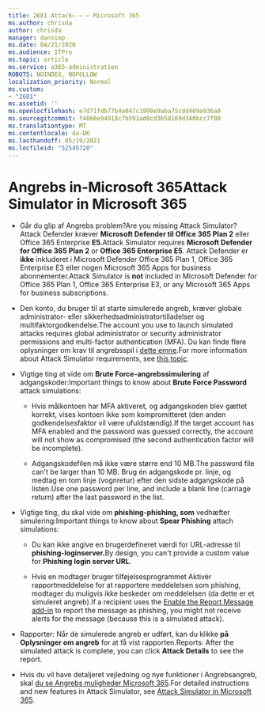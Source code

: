 ```yaml
---
title: 2681 Attack– – – Microsoft 365
ms.author: chrisda
author: chrisda
manager: dansimp
ms.date: 04/21/2020
ms.audience: ITPro
ms.topic: article
ms.service: o365-administration
ROBOTS: NOINDEX, NOFOLLOW
localization_priority: Normal
ms.custom:
- "2681"
ms.assetid: ''
ms.openlocfilehash: e7d71fdb77b4a047c1998e9aba75cdd469a936a8
ms.sourcegitcommit: f4866e94918c7b591ad0cd3b58169d340bcc7f00
ms.translationtype: MT
ms.contentlocale: da-DK
ms.lasthandoff: 05/19/2021
ms.locfileid: "52545720"
---
```

# <a name="attack-simulator-in-microsoft-365"></a><span data-ttu-id="9fd31-102">Angrebs in-Microsoft 365</span><span class="sxs-lookup"><span data-stu-id="9fd31-102">Attack Simulator in Microsoft 365</span></span>

- <span data-ttu-id="9fd31-103">Går du glip af Angrebs problem?</span><span class="sxs-lookup"><span data-stu-id="9fd31-103">Are you missing Attack Simulator?</span></span> <span data-ttu-id="9fd31-104">Attack Defender kræver **Microsoft Defender til Office 365 Plan 2** eller Office 365 Enterprise **E5.**</span><span class="sxs-lookup"><span data-stu-id="9fd31-104">Attack Simulator requires **Microsoft Defender for Office 365 Plan 2** or **Office 365 Enterprise E5**.</span></span> <span data-ttu-id="9fd31-105">Attack Defender er **ikke** inkluderet i Microsoft Defender Office 365 Plan 1, Office 365 Enterprise E3 eller nogen Microsoft 365 Apps for business abonnementer.</span><span class="sxs-lookup"><span data-stu-id="9fd31-105">Attack Simulator is **not** included in Microsoft Defender for Office 365 Plan 1, Office 365 Enterprise E3, or any Microsoft 365 Apps for business subscriptions.</span></span>

- <span data-ttu-id="9fd31-106">Den konto, du bruger til at starte simulerede angreb, kræver globale administrator- eller sikkerhedsadministratortilladelser og multifaktorgodkendelse.</span><span class="sxs-lookup"><span data-stu-id="9fd31-106">The account you use to launch simulated attacks requires global administrator or security administrator permissions and multi-factor authentication (MFA).</span></span> <span data-ttu-id="9fd31-107">Du kan finde flere oplysninger om krav til angrebsspil i [dette emne](/microsoft-365/security/office-365-security/attack-simulator).</span><span class="sxs-lookup"><span data-stu-id="9fd31-107">For more information about Attack Simulator requirements, see [this topic](/microsoft-365/security/office-365-security/attack-simulator).</span></span>

- <span data-ttu-id="9fd31-108">Vigtige ting at vide om **Brute Force-angrebssimulering** af adgangskoder:</span><span class="sxs-lookup"><span data-stu-id="9fd31-108">Important things to know about **Brute Force Password** attack simulations:</span></span>

  - <span data-ttu-id="9fd31-109">Hvis målkontoen har MFA aktiveret, og adgangskoden blev gættet korrekt, vises kontoen ikke som kompromitteret (den anden godkendelsesfaktor vil være ufuldstændig).</span><span class="sxs-lookup"><span data-stu-id="9fd31-109">If the target account has MFA enabled and the password was guessed correctly, the account will not show as compromised (the second authentication factor will be incomplete).</span></span>

  - <span data-ttu-id="9fd31-110">Adgangskodefilen må ikke være større end 10 MB.</span><span class="sxs-lookup"><span data-stu-id="9fd31-110">The password file can't be larger than 10 MB.</span></span> <span data-ttu-id="9fd31-111">Brug én adgangskode pr. linje, og medtag en tom linje (vognretur) efter den sidste adgangskode på listen.</span><span class="sxs-lookup"><span data-stu-id="9fd31-111">Use one password per line, and include a blank line (carriage return) after the last password in the list.</span></span>

- <span data-ttu-id="9fd31-112">Vigtige ting, du skal vide om **phishing-phishing, som** vedhæfter simulering:</span><span class="sxs-lookup"><span data-stu-id="9fd31-112">Important things to know about **Spear Phishing** attach simulations:</span></span>

  - <span data-ttu-id="9fd31-113">Du kan ikke angive en brugerdefineret værdi for URL-adresse til **phishing-loginserver.**</span><span class="sxs-lookup"><span data-stu-id="9fd31-113">By design, you can't provide a custom value for **Phishing login server URL**.</span></span>

  - <span data-ttu-id="9fd31-114">Hvis en modtager [](/microsoft-365/security/office-365-security/enable-the-report-message-add-in) bruger tilføjelsesprogrammet Aktivér rapportmeddelelse for at rapportere meddelelsen som phishing, modtager du muligvis ikke beskeder om meddelelsen (da dette er et simuleret angreb).</span><span class="sxs-lookup"><span data-stu-id="9fd31-114">If a recipient uses the [Enable the Report Message add-in](/microsoft-365/security/office-365-security/enable-the-report-message-add-in) to report the message as phishing, you might not receive alerts for the message (because this is a simulated attack).</span></span>

- <span data-ttu-id="9fd31-115">Rapporter: Når de simulerede angreb er udført, kan du klikke **på Oplysninger om angreb** for at få vist rapporten.</span><span class="sxs-lookup"><span data-stu-id="9fd31-115">Reports: After the simulated attack is complete, you can click **Attack Details** to see the report.</span></span>

- <span data-ttu-id="9fd31-116">Hvis du vil have detaljeret vejledning og nye funktioner i Angrebsangreb, skal [du se Angrebs muligheder Microsoft 365](/microsoft-365/security/office-365-security/attack-simulator).</span><span class="sxs-lookup"><span data-stu-id="9fd31-116">For detailed instructions and new features in Attack Simulator, see [Attack Simulator in Microsoft 365](/microsoft-365/security/office-365-security/attack-simulator).</span></span>
